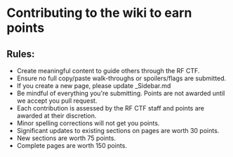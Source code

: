# Contributing to the wiki to earn points

## Rules:
- Create meaningful content to guide others through the RF CTF.
- Ensure no full copy/paste walk-throughs or spoilers/flags are submitted.
- If you create a new page, please update _Sidebar.md
- Be mindful of everything you're submitting. Points are not awarded until we accept you pull request.
- Each contribution is assessed by the RF CTF staff and points are awarded at their discretion.
- Minor spelling corrections will not get you points.
- Significant updates to existing sections on pages are worth 30 points.
- New sections are worth 75 points.
- Complete pages are worth 150 points.
